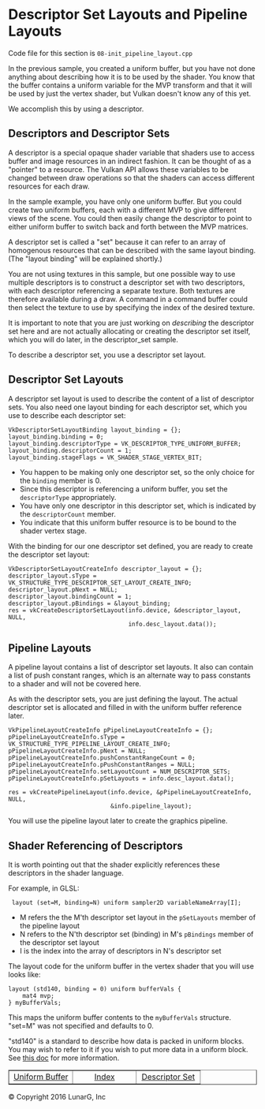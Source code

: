 # Descriptor Set Layouts and Pipeline Layouts

<link href="../css/lg_stylesheet.css" rel="stylesheet"></link>

Code file for this section is `08-init_pipeline_layout.cpp`

In the previous sample, you created a uniform buffer, but you have not
done anything about describing how it is to be used by the shader.
You know that the buffer contains a uniform variable for the MVP
transform and that it
will be used by just the vertex shader, but Vulkan doesn't know
any of this yet.

We accomplish this by using a descriptor.

## Descriptors and Descriptor Sets

A descriptor is a special opaque shader variable that
shaders use to access
buffer and image resources in an indirect fashion.
It can be thought of as a "pointer" to a resource.
The Vulkan API allows these variables to be changed between
draw operations so that the shaders can access different resources
for each draw.

In the sample example, you have only one uniform buffer.
But you could create two uniform buffers, each with a
different MVP to give different views of the scene.
You could then easily change the descriptor to point to
either uniform buffer to switch back and forth between
the MVP matrices.

A descriptor set is called a "set" because it can refer to an
array of homogenous resources that can be described with the
same layout binding.
(The "layout binding" will be explained shortly.)

You are not using textures in this sample, but one possible
way to use multiple descriptors is to construct a
descriptor set with two descriptors, with each descriptor
referencing a separate texture.
Both textures are therefore available during a draw.
A command in a command buffer could then select the texture
to use by specifying the index of the desired texture.

It is important to note that you are just working on *describing*
the descriptor set here and are not actually allocating or
creating the descriptor set itself, which you will do later,
in the descriptor_set sample.

To describe a descriptor set, you use a descriptor set layout.

## Descriptor Set Layouts

A descriptor set layout is used to describe the content of a
list of descriptor sets.
You also need one layout binding for each descriptor set,
which you use to describe each descriptor set:

    VkDescriptorSetLayoutBinding layout_binding = {};
    layout_binding.binding = 0;
    layout_binding.descriptorType = VK_DESCRIPTOR_TYPE_UNIFORM_BUFFER;
    layout_binding.descriptorCount = 1;
    layout_binding.stageFlags = VK_SHADER_STAGE_VERTEX_BIT;

* You happen to be making only one descriptor set, so the only
choice for the `binding` member is 0.
* Since this descriptor is referencing a uniform buffer, you set the
`descriptorType` appropriately.
* You have only one descriptor in this descriptor set,
which is indicated by the `descriptorCount` member.
* You indicate that this uniform buffer resource is to be bound to
the shader vertex stage.

With the binding for our one descriptor set defined, you are ready to
create the descriptor set layout:

    VkDescriptorSetLayoutCreateInfo descriptor_layout = {};
    descriptor_layout.sType = VK_STRUCTURE_TYPE_DESCRIPTOR_SET_LAYOUT_CREATE_INFO;
    descriptor_layout.pNext = NULL;
    descriptor_layout.bindingCount = 1;
    descriptor_layout.pBindings = &layout_binding;
    res = vkCreateDescriptorSetLayout(info.device, &descriptor_layout, NULL,
                                      info.desc_layout.data());

## Pipeline Layouts

A pipeline layout contains a list of descriptor set layouts.
It also can contain a list of push constant ranges, which
is an alternate way to pass constants to a shader and will
not be covered here.

As with the descriptor sets, you are just defining the layout.
The actual descriptor set is allocated and
filled in with the uniform buffer reference later.

    VkPipelineLayoutCreateInfo pPipelineLayoutCreateInfo = {};
    pPipelineLayoutCreateInfo.sType = VK_STRUCTURE_TYPE_PIPELINE_LAYOUT_CREATE_INFO;
    pPipelineLayoutCreateInfo.pNext = NULL;
    pPipelineLayoutCreateInfo.pushConstantRangeCount = 0;
    pPipelineLayoutCreateInfo.pPushConstantRanges = NULL;
    pPipelineLayoutCreateInfo.setLayoutCount = NUM_DESCRIPTOR_SETS;
    pPipelineLayoutCreateInfo.pSetLayouts = info.desc_layout.data();

    res = vkCreatePipelineLayout(info.device, &pPipelineLayoutCreateInfo, NULL,
                                 &info.pipeline_layout);

You will use the pipeline layout later to create the graphics pipeline.

## Shader Referencing of Descriptors

It is worth pointing out that the shader explicitly references these
descriptors in the shader language.

For example, in GLSL:

     layout (set=M, binding=N) uniform sampler2D variableNameArray[I];

* M refers the the M'th descriptor set layout in the `pSetLayouts` member
of the pipeline layout
* N refers to the N'th descriptor set (binding) in M's `pBindings` member
of the descriptor set layout
* I is the index into the array of descriptors in N's descriptor set

The layout code for the uniform buffer in the vertex shader that you will use
looks like:

    layout (std140, binding = 0) uniform bufferVals {
        mat4 mvp;
    } myBufferVals;

This maps the uniform buffer contents to the `myBufferVals` structure.
"set=M" was not specified and defaults to 0.

"std140" is a standard to describe how data is packed in uniform blocks.
You may wish to refer to it if you wish to put more data in a uniform block.
See [this doc](https://www.opengl.org/registry/specs/ARB/uniform_buffer_object.txt) for more information.

<table border="1" width="100%">
    <tr>
        <td align="center" width="33%"><a href="07-init_uniform_buffer.html" title="Prev">Uniform Buffer</a></td>
        <td align="center" width="33%"><a href="index.html" title="Index">Index</a></td>
        <td align="center" width="33%"><a href="09-init_descriptor_set.html" title="Next">Descriptor Set</a></td>
    </tr>
</table>
<footer>&copy; Copyright 2016 LunarG, Inc</footer>
